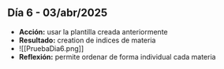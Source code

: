  ## Día 6  - 03/abr/2025 
  - **Acción:** usar la plantilla creada anteriormente 
  - **Resultado:** creation de indices de materia
  - ![[PruebaDia6.png]]
  - **Reflexión:** permite ordenar de forma individual cada materia
